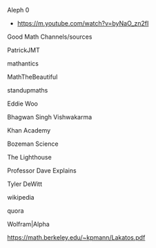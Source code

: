 Aleph 0
 - https://m.youtube.com/watch?v=byNaO_zn2fI

Good Math Channels/sources

PatrickJMT

mathantics

MathTheBeautiful

standupmaths

Eddie Woo

Bhagwan Singh Vishwakarma

Khan Academy

Bozeman Science

The Lighthouse

Professor Dave Explains

Tyler DeWitt

wikipedia

quora

Wolfram|Alpha

https://math.berkeley.edu/~kpmann/Lakatos.pdf
